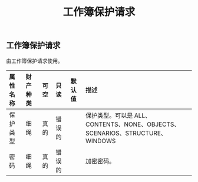 ﻿---
title: 工作簿保护请求
second_title: Aspose.Cells Cloud Documen
type: docs
url: /zh/specification/model/workbookprotectionrequest/
description: Aspose.Cells 云模型规范：WorkbookProtectionRequest。轻松处理 Excel 和其他电子表格文档，具有打开、生成、编辑、拆分、合并、比较和转换等功能
kwords: Excel，Office，电子表格，云 REST API，工作簿保护请求
weight: 50
---
## **工作簿保护请求**

由工作簿保护请求使用。

|属性名称|财产种类|可空|只读|默认值|描述|
|:- |:- |:- |:- |:- |:- |
|保护类型|细绳|真的|错误的||保护类型。可以是 ALL、CONTENTS、NONE、OBJECTS、SCENARIOS、STRUCTURE、WINDOWS|
|密码|细绳|真的|错误的||加密密码。|

